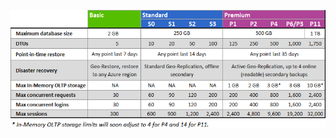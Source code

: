 ![サービス階層とパフォーマンス レベル](./media/sql-database-service-tiers-table/sql-database-service-tiers-table.png)





